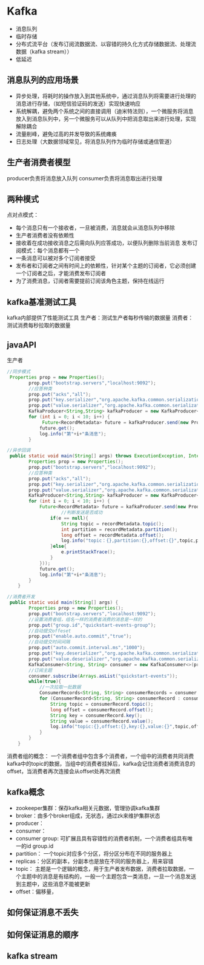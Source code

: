 # Kafka
* 消息队列
* 临时存储
* 分布式流平台（发布订阅流数据流、以容错的持久化方式存储数据流、处理流数据（kafka stream））
* 低延迟

## 消息队列的应用场景
* 异步处理，将耗时的操作放入到其他系统中，通过消息队列将需要进行处理的消息进行存储，（如短信验证码的发送）实现快速响应
* 系统解耦，避免两个系统之间的直接调用（迪米特法则），一个微服务将消息放入到消息队列中，另一个微服务可以从队列中把消息取出来进行处理，实现解除耦合
* 流量削峰，避免过高的并发导致的系统瘫痪
* 日志处理（大数据领域常见，将消息队列作为临时存储或通信管道）

## 生产者消费者模型
producer负责将消息放入队列
consumer负责将消息取出进行处理

## 两种模式
点对点模式：
* 每个消息只有一个接收者，一旦被消费，消息就会从消息队列中移除
* 生产者消费者没有依赖性
* 接收着在成功接收消息之后需向队列应答成功，以便队列删除当前消息
发布订阅模式：每个消息都有一个
* 一条消息可以被对多个订阅者接受
* 发布者和订阅者之间有时间上的依赖性，针对某个主题的订阅者，它必须创建一个订阅者之后，才能消费发布订阅者
* 为了消费消息，订阅者需要提前订阅该角色主题，保持在线运行


## kafka基准测试工具
kafka内部提供了性能测试工具
生产者：测试生产者每秒传输的数据量
消费者：测试消费每秒拉取的数据量

## javaAPI
生产者
```java
//同步模式
 Properties prop = new Properties();
        prop.put("bootstrap.servers","localhost:9092");
        //应答种类
        prop.put("acks","all");
        prop.put("key.serializer","org.apache.kafka.common.serialization.StringSerializer");
        prop.put("value.serializer","org.apache.kafka.common.serialization.StringSerializer");
        KafkaProducer<String,String> kafkaProducer = new KafkaProducer<String, String>(prop);
        for (int i = 0; i < 10; i++) {
             Future<RecordMetadata> future = kafkaProducer.send(new ProducerRecord<>("quickstart-events", null, i + ""));
            future.get();
            log.info("第"+i+"条消息");
        }
```
```java
//异步回调
 public static void main(String[] args) throws ExecutionException, InterruptedException {
        Properties prop = new Properties();
        prop.put("bootstrap.servers","localhost:9092");
        //应答种类
        prop.put("acks","all");
        prop.put("key.serializer","org.apache.kafka.common.serialization.StringSerializer");
        prop.put("value.serializer","org.apache.kafka.common.serialization.StringSerializer");
        KafkaProducer<String,String> kafkaProducer = new KafkaProducer<String, String>(prop);
        for (int i = 0; i < 10; i++) {
            Future<RecordMetadata> future = kafkaProducer.send(new ProducerRecord<>("quickstart-events", null, i + ""),((recordMetadata, e) -> {
                    //判断发送是否成功
                if(e == null){
                    String topic = recordMetadata.topic();
                    int partition = recordMetadata.partition();
                    long offset = recordMetadata.offset();
                    log.info("topic：{},partition:{},offset:{}",topic,partition,offset);
                }else{
                    e.printStackTrace();
                }
            }));
            future.get();
            log.info("第"+i+"条消息");
        }
    }
```

```java
//消费者开发
 public static void main(String[] args) {
        Properties prop = new Properties();
        prop.put("bootstrap.servers","localhost:9092");
        //设置消费者组，组名一样的消费者消费的消息是一样的
        prop.put("group.id","quickstart-events-group");
        //自动提交offeset
        prop.put("enable.auto.commit","true");
        //自动提交时间间隔
        prop.put("auto.commit.interval.ms","1000");
        prop.put("key.deserializer","org.apache.kafka.common.serialization.StringDeserializer");
        prop.put("value.deserializer","org.apache.kafka.common.serialization.StringDeserializer");
        KafkaConsumer<String, String> consumer = new KafkaConsumer<>(prop);
        //订阅主题
        consumer.subscribe(Arrays.asList("quickstart-events"));
        while(true){
            //一次拉取一批数据
            ConsumerRecords<String, String> consumerRecords = consumer.poll(Duration.ofSeconds(5));
            for (ConsumerRecord<String, String> consumerRecord : consumerRecords) {
                String topic = consumerRecord.topic();
                long offset = consumerRecord.offset();
                String key = consumerRecord.key();
                String value = consumerRecord.value();
                log.info("topic:{},offset:{},key:{},value:{}",topic,offset,key,value);
            }
        }
    }
```
消费者组的概念：
一个消费者组中包含多个消费者，一个组中的消费者共同消费kafka中的topic的数据，当组中的消费者挂掉后，kafka会记住消费者消费消息的offset，当消费者再次连接会从offset处再次消费

## kafka概念
* zookeeper集群：保存kafka相关元数据，管理协调kafka集群
* broker：由多个broker组成，无状态，通过zk来维护集群状态
* producer：
* consumer：
* consumer group: 可扩展且具有容错性的消费者机制，一个消费者组具有唯一的id group.id
* partition： 一个topic对应多个分区，将分区分布在不同的服务器上
* replicas：分区的副本，分副本也是放在不同的服务器上，用来容错
* topic： 主题是一个逻辑的概念，用于生产者发布数据，消费者拉取数据，一个主题中的消息是有结构的，一般一个主题包含一类消息，一旦一个消息发送到主题中，这些消息不能被更新
* offset：偏移量，

## 如何保证消息不丢失

## 如何保证消息的顺序

## kafka stream